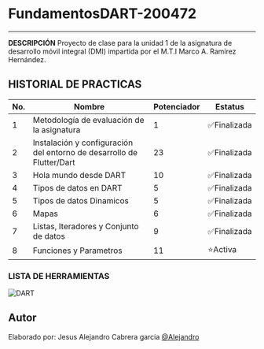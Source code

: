 # FundamentosDART-200472
----

**DESCRIPCIÓN**
Proyecto de clase para la unidad 1 de la asignatura de desarrollo móvil integral (DMI) impartida por el M.T.I Marco A. Ramírez Hernández.

## HISTORIAL DE PRACTICAS

|No.|Nombre|Potenciador|Estatus|
|--|--|--|--|
|1|Metodología de evaluación de la asignatura|1|✅Finalizada|
|2|Instalación y configuración del entorno de desarrollo de Flutter/Dart|23|✅Finalizada|
|3|Hola mundo desde DART|10|✅Finalizada|
|4|Tipos de datos en DART|5|✅Finalizada|
|5|Tipos de datos Dinamicos|5|✅Finalizada|
|6|Mapas|6|✅Finalizada|
|7|Listas, Iteradores y Conjunto de datos|9|✅Finalizada|
|8|Funciones y Parametros|11|⭐Activa|

### LISTA DE HERRAMIENTAS
![DART](https://img.shields.io/badge/Dart-0175C2?style=for-the-badge&logo=dart&logoColor=white)

## Autor
Elaborado por: Jesus Alejandro Cabrera garcia [@Alejandro](https://github.com/JesusAlejandroCabreraGarcia)
